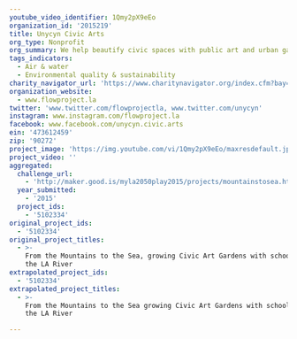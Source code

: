 ```yaml
---
youtube_video_identifier: 1Qmy2pX9eEo
organization_id: '2015219'
title: Unycyn Civic Arts
org_type: Nonprofit
org_summary: We help beautify civic spaces with public art and urban gardens.
tags_indicators:
  - Air & water
  - Environmental quality & sustainability
charity_navigator_url: 'https://www.charitynavigator.org/index.cfm?bay=search.profile&ein=473612459'
organization_website:
  - www.flowproject.la
twitter: 'www.twitter.com/flowprojectla, www.twitter.com/unycyn'
instagram: www.instagram.com/flowproject.la
facebook: www.facebook.com/unycyn.civic.arts
ein: '473612459'
zip: '90272'
project_image: 'https://img.youtube.com/vi/1Qmy2pX9eEo/maxresdefault.jpg'
project_video: ''
aggregated:
  challenge_url:
    - 'http://maker.good.is/myla2050play2015/projects/mountainstosea.html'
  year_submitted:
    - '2015'
  project_ids:
    - '5102334'
original_project_ids:
  - '5102334'
original_project_titles:
  - >-
    From the Mountains to the Sea, growing Civic Art Gardens with schools along
    the LA River
extrapolated_project_ids:
  - '5102334'
extrapolated_project_titles:
  - >-
    From the Mountains to the Sea growing Civic Art Gardens with schools along
    the LA River

---
```

